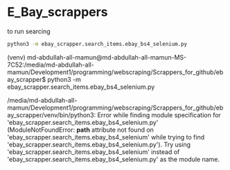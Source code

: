 # E_Bay_scrappers

to run searcing
```bash
python3 -m ebay_scrapper.search_items.ebay_bs4_selenium.py
```

(venv) md-abdullah-all-mamun@md-abdullah-all-mamun-MS-7C52:/media/md-abdullah-all-mamun/Development1/programming/webscraping/Scrappers_for_github/ebay_scrapper$ python3 -m ebay_scrapper.search_items.ebay_bs4_selenium.py


/media/md-abdullah-all-mamun/Development1/programming/webscraping/Scrappers_for_github/ebay_scrapper/venv/bin/python3: Error while finding module specification for 'ebay_scrapper.search_items.ebay_bs4_selenium.py' (ModuleNotFoundError: __path__ attribute not found on 'ebay_scrapper.search_items.ebay_bs4_selenium' while trying to find 'ebay_scrapper.search_items.ebay_bs4_selenium.py'). Try using 'ebay_scrapper.search_items.ebay_bs4_selenium' instead of 'ebay_scrapper.search_items.ebay_bs4_selenium.py' as the module name.